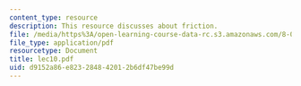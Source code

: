 ```yaml
---
content_type: resource
description: This resource discusses about friction.
file: /media/https%3A/open-learning-course-data-rc.s3.amazonaws.com/8-01l-physics-i-classical-mechanics-fall-2005/d9152a86e823284842012b6df47be99d_lec10.pdf
file_type: application/pdf
resourcetype: Document
title: lec10.pdf
uid: d9152a86-e823-2848-4201-2b6df47be99d
---
```

